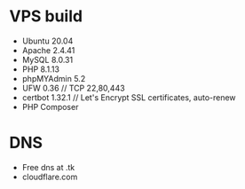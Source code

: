 # VPS build
- Ubuntu 20.04
- Apache 2.4.41
- MySQL 8.0.31
- PHP 8.1.13
- phpMYAdmin 5.2
- UFW 0.36 // TCP 22,80,443
- certbot 1.32.1  // Let's Encrypt SSL certificates, auto-renew
- PHP Composer

# DNS
- Free dns at .tk
- cloudflare.com
